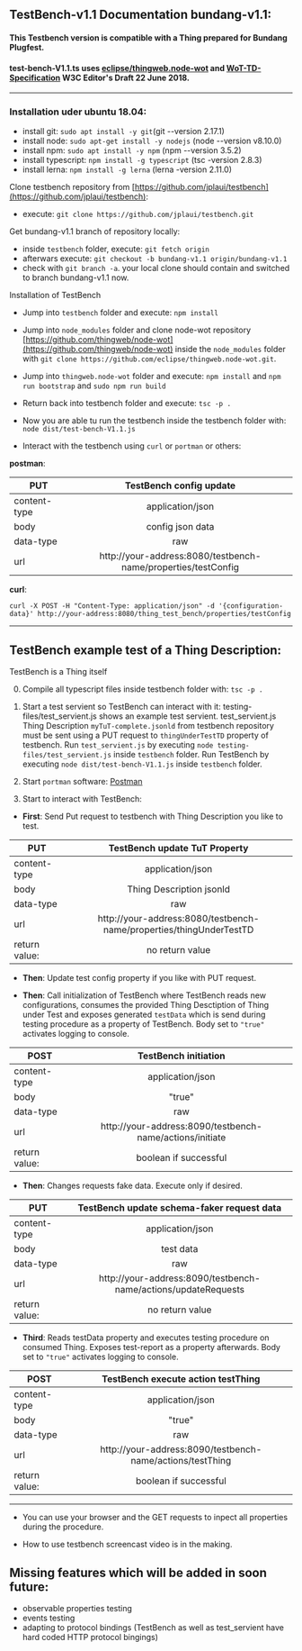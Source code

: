## TestBench-v1.1 Documentation bundang-v1.1:

#### This Testbench version is compatible with a Thing prepared for Bundang Plugfest.

#### test-bench-V1.1.ts uses [eclipse/thingweb.node-wot](https://github.com/eclipse/thingweb.node-wot) and [WoT-TD-Specification](https://w3c.github.io/wot-thing-description/) W3C Editor's Draft 22 June 2018.
___

### Installation uder ubuntu 18.04:

- install git: `sudo apt install -y git`(git --version 2.17.1)
- install node: `sudo apt-get install -y nodejs` (node --version v8.10.0)
- install npm: `sudo apt install -y npm` (npm --version 3.5.2)
- install typescript: `npm install -g typescript` (tsc -version 2.8.3)
- install lerna: `npm install -g lerna` (lerna -version 2.11.0)

Clone testbench repository from [https://github.com/jplaui/testbench](https://github.com/jplaui/testbench): 

- execute: `git clone https://github.com/jplaui/testbench.git`

Get bundang-v1.1 branch of repository locally:

- inside `testbench` folder, execute: `git fetch origin`
- afterwars execute: `git checkout -b bundang-v1.1 origin/bundang-v1.1`
- check with `git branch -a`. your local clone should contain and switched to branch bundang-v1.1 now.   

Installation of TestBench 

- Jump into `testbench` folder and execute: `npm install`
- Jump into `node_modules` folder and clone node-wot repository [https://github.com/thingweb/node-wot](https://github.com/thingweb/node-wot) inside the `node_modules` folder with `git clone https://github.com/eclipse/thingweb.node-wot.git`.
- Jump into `thingweb.node-wot` folder and execute: `npm install` and `npm run bootstrap` and `sudo npm run build`

- Return back into testbench folder and execute: `tsc -p .`
- Now you are able tu run the testbench inside the testbench folder with: `node dist/test-bench-V1.1.js`
- Interact with the testbench using `curl` or `portman` or others:

**postman**:

| **PUT** | TestBench config update |
| ------------- |:-------------:|
| content-type      | application/json | 
| body      |  config json data   | 
| data-type | raw |
| url | http://your-address:8080/testbench-name/properties/testConfig | 

**curl**:

`curl -X POST -H "Content-Type: application/json" -d '{configuration-data}' http://your-address:8080/thing_test_bench/properties/testConfig`

___

## TestBench example test of a Thing Description:
TestBench is a Thing itself

0. Compile all typescript files inside testbench folder with: `tsc -p .`

1. Start a test servient so TestBench can interact with it: testing-files/test_servient.js shows an example test servient. test_servient.js Thing Description `myTuT-complete.jsonld` from testbench repository must be sent using a PUT request to `thingUnderTestTD` property of testbench. Run `test_servient.js` by executing `node testing-files/test_servient.js` inside `testbench` folder. Run TestBench by executing `node dist/test-bench-V1.1.js` inside `testbench` folder.

2. Start `portman` software: [Postman](https://www.getpostman.com/)

3. Start to interact with TestBench:

- **First**: Send Put request to testbench with Thing Description you like to test.

| **PUT** | TestBench update TuT Property |
| ------------- |:-------------:|
| content-type      | application/json | 
| body      |  Thing Description jsonld   | 
| data-type | raw |
| url | http://your-address:8080/testbench-name/properties/thingUnderTestTD |
| return value: | no return value |

- **Then**: Update test config property if you like with PUT request.

- **Then**: Call initialization of TestBench where TestBench reads new configurations, consumes the provided Thing Desctiption of Thing under Test and exposes generated `testData` which is send during testing procedure as a property of TestBench. Body set to `"true"` activates logging to console.

| **POST** | TestBench initiation |
| ------------- |:-------------:|
| content-type      | application/json | 
| body      |  "true"   | 
| data-type | raw |
| url | http://your-address:8090/testbench-name/actions/initiate |
| return value: | boolean if successful |


- **Then**: Changes requests fake data. Execute only if desired.

| **PUT** | TestBench update schema-faker request data |
| ------------- |:-------------:|
| content-type      | application/json | 
| body      |  test data  | 
| data-type | raw |
| url | http://your-address:8090/testbench-name/actions/updateRequests |
| return value: | no return value |

- **Third**: Reads testData property and executes testing procedure on consumed Thing. Exposes test-report as a property afterwards. Body set to `"true"` activates logging to console.

| **POST** | TestBench execute action testThing |
| ------------- |:-------------:|
| content-type      | application/json | 
| body      |  "true"   | 
| data-type | raw |
| url | http://your-address:8090/testbench-name/actions/testThing | 
| return value: | boolean if successful |

***

- You can use your browser and the GET requests to inpect all properties during the procedure.

- How to use testbench screencast video is in the making.


## Missing features which will be added in soon future:

- observable properties testing
- events testing
- adapting to protocol bindings (TestBench as well as test_servient have hard coded HTTP protocol bingings)


